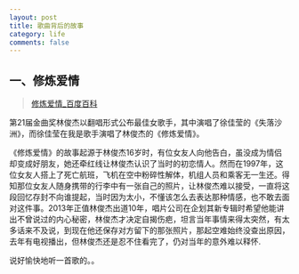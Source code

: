 ```yaml
---
layout: post
title: 歌曲背后的故事
category: life
comments: false
---
```

## 一、修炼爱情

>[修炼爱情_百度百科](http://baike.baidu.com/link?url=LKHAavuFg-QOCr1Uyk9O4EnbMXG4VmbmUs_CRpp8HjFbcdAQovIzIjQZ826BoBX_VtbCQ1997ae130VIQdZFXq#reference)

第21届金曲奖林俊杰以翻唱形式公布最佳女歌手，其中演唱了徐佳莹的《失落沙洲》，而徐佳莹在我是歌手演唱了林俊杰的《修炼爱情》。

《修炼爱情》的故事起源于林俊杰16岁时，有位女友人向他告白，虽没成为情侣却变成好朋友，她还牵红线让林俊杰认识了当时的初恋情人。然而在1997年，这位女友人搭上了死亡航班，飞机在空中粉碎性解体，机组人员和乘客无一生还。得知那位女友人随身携带的行李中有一张自己的照片，让林俊杰难以接受，一直将这段回忆存封不向谁提起，当时因为太小，不懂该怎么去表达那种情感，也不敢去面对这件事。2013年正值林俊杰出道10年，唱片公司在企划其新专辑时希望他能讲出不曾说过的内心秘密，林俊杰才决定自揭伤疤，坦言当年事情来得太突然，有太多话来不及说，到现在他还保存对方留下的那张照片，那起空难始终没查出原因，去年有电视播出，但林俊杰还是忍不住看完了，仍对当年的意外难以释怀.


说好愉快地听一首歌的。。
